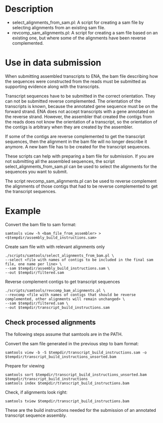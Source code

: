 Description
===========

- select_alignments_from_sam.pl: A script for creating a sam file by selecting alignments from an existing sam file.
- revcomp_sam_alignments.pl: A script for creating a sam file based on an existing one, but where some of the alignments have been reverse complemented.

Use in data submission
======================

When submitting assembled transcripts to ENA, the bam file describing how the sequences were constructed from the reads must be submitted as supporting evidence along with the transcripts.

Transcript sequences have to be submitted in the correct orientation. They can not be submitted reverse complemented. The orientation of the transcripts is known, because the annotated gene sequence must be on the forward strand. ENA does not accept transcripts with a gene annotated on the reverse strand. However, the assembler that created the contigs from the reads does not know the orientation of a transcript, so the orientation of the contigs is arbitrary when they are created by the assembler.

If some of the contigs are reverse complemented to get the transcript sequences, then the alignment in the bam file will no longer describe it anymore. A new bam file has to be created for the transcript sequences.

These scripts can help with preparing a bam file for submission. If you are not submitting all the assembled sequences, the script select_alignments_from_sam.pl can be used to select the alignments for the sequences you want to submit.

The script revcomp_sam_alignments.pl can be used to reverse complement the alignments of those contigs that had to be reverse complemented to get the transcript sequences.

Example
=======

Convert the bam file to sam format:

~~~
samtools view -h <bam_file_from_assembler> > <$tempdir/assembly_build_instructions.sam>
~~~

Create sam file with with relevant alignments only

~~~
./scripts/samtools/select_alignments_from_bam.pl \
--select <file with names of contigs to be included in the final sam file, one name per line> \
--sam $tempdir/assembly_build_instructions.sam \
--out $tempdir/filtered.sam
~~~

Reverse complement contigs to get transcript sequences

~~~
./scripts/samtools/revcomp_bam_alignments.pl \
--revcomp <file with names of contigs that should be reverse complemented, other alignments will remain unchanged> \
--sam $tempdir/filtered.sam \
--out $tempdir/transcript_build_instructions.sam
~~~

Check processed alignments
--------------------------

The following steps assume that samtools are in the PATH.

Convert the sam file generated in the previous step to bam format:

~~~
samtools view -b -S $tempdir/transcript_build_instructions.sam -o $tempdir/transcript_build_instructions_unsorted.bam
~~~

Prepare for viewing

~~~
samtools sort $tempdir/transcript_build_instructions_unsorted.bam $tempdir/transcript_build_instructions
samtools index $tempdir/transcript_build_instructions.bam
~~~

Check, if alignments look right:

~~~
samtools tview $tempdir/transcript_build_instructions.bam
~~~

These are the build instructions needed for the submission of an annotated transcript sequence assembly.
